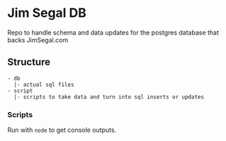 # Jim Segal DB

Repo to handle schema and data updates for the postgres database that backs JimSegal.com

## Structure

```
- db
  |- actual sql files
- script
  |- scripts to take data and turn into sql inserts or updates
```

### Scripts

Run with `node` to get console outputs.
